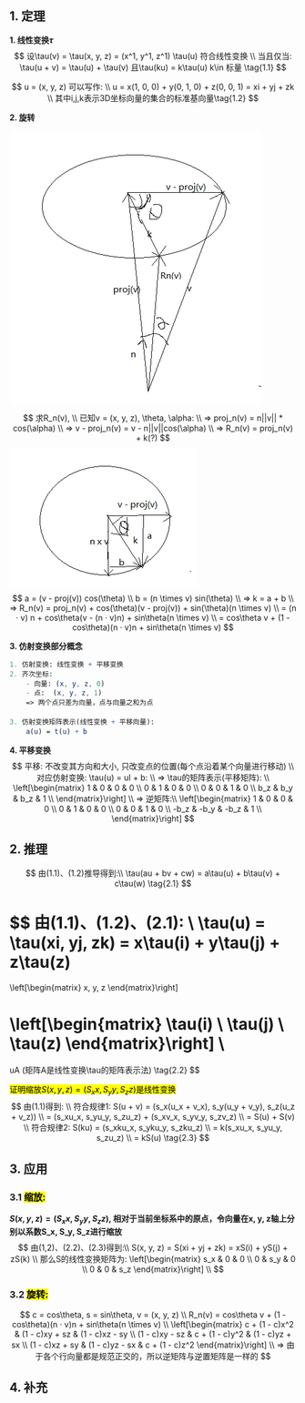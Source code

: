 ## 1. 定理

**1. 线性变换$\tau$**
$$
设\tau(v) = \tau(x, y, z) = (x^1, y^1, z^1) \tau(u) 符合线性变换 \\
当且仅当: \tau(u + v) = \tau(u) + \tau(v) 且\tau(ku) = k\tau(u) k\in 标量
\tag{1.1}
$$

$$
u = (x, y, z) 可以写作: \\
u = x(1, 0, 0) + y(0, 1, 0) + z(0, 0, 1) = xi + yj + zk \\
其中i,j,k表示3D坐标向量的集合的标准基向量\tag{1.2}
$$

**2. 旋转**

![image-20220925201150695](./picture\vector\image-20220925201150695.png)
$$
求R_n(v), \\
已知v = (x, y, z), \theta, \alpha: \\
=> proj_n(v) = n||v|| * cos(\alpha) \\
=> v - proj_n(v) = v - n||v||cos(\alpha) \\
=> R_n(v) = proj_n(v) + k(?)
$$
![image-20220925202817364](./picture\vector\image-20220925202817364.png)
$$
a = (v - proj(v)) cos(\theta) \\
b = (n \times v) sin(\theta) \\
=> k = a + b \\
=> R_n(v) = proj_n(v) + cos(\theta)(v - proj(v)) + sin(\theta)(n \times v) \\
	= (n · v) n + cos\theta(v - (n · v)n) + sin\theta(n \times v) \\
	= cos\theta v + (1 - cos\theta)(n · v)n + sin\theta(n \times v)
$$

**3. 仿射变换部分概念**

```mathematica
1. 仿射变换: 线性变换 + 平移变换 
2. 齐次坐标:
	- 向量: (x, y, z, 0)
	- 点:  (x, y, z, 1)
	=> 两个点只差为向量，点与向量之和为点

3. 仿射变换矩阵表示(线性变换 + 平移向量):
	a(u) = t(u) + b
```

**4. 平移变换**
$$
平移: 不改变其方向和大小, 只改变点的位置(每个点沿着某个向量进行移动) \\
对应仿射变换: \tau(u) = uI + b: \\
=> \tau的矩阵表示(平移矩阵): \\
\left[\begin{matrix}
1 & 0 & 0 & 0 \\
0 & 1 & 0 & 0 \\
0 & 0 & 1 & 0 \\
b_z & b_y & b_z & 1 \\
\end{matrix}\right] \\
=> 逆矩阵:\\
\left[\begin{matrix}
1 & 0 & 0 & 0 \\
0 & 1 & 0 & 0 \\
0 & 0 & 1 & 0 \\
-b_z & -b_y & -b_z & 1 \\
\end{matrix}\right]
$$




## 2. 推理

$$
由(1.1)、(1.2)推导得到:\\
\tau(au + bv + cw) = a\tau(u) + b\tau(v) + c\tau(w) \tag{2.1}
$$

$$
由(1.1)、(1.2)、(2.1): \\
\tau(u) = \tau(xi, yj, zk) = x\tau(i) + y\tau(j) + z\tau(z)
= 
\left[\begin{matrix}
x, y, z
\end{matrix}\right]

\left[\begin{matrix}
 \tau(i) \\
 \tau(j) \\
 \tau(z) 
\end{matrix}\right] \\
= 
uA (矩阵A是线性变换\tau的矩阵表示法) \tag{2.2}
$$

<mark>证明缩放$S(x, y, z) = (S_xx, S_yy, S_zz)$是线性变换</mark>
$$
由(1.1)得到: \\
符合规律1: S(u + v) = (s_x(u_x + v_x), s_y(u_y + v_y), s_z(u_z + v_z)) \\
	= (s_xu_x, s_yu_y, s_zu_z) + (s_xv_x, s_yv_y, s_zv_z) \\
    = S(u) + S(v) \\
符合规律2: S(ku) = (s_xku_x, s_yku_y, s_zku_z) \\
	= k(s_xu_x, s_yu_y, s_zu_z) \\
	= kS(u) 
\tag{2.3}
$$


## 3. 应用

### 3.1 <mark>缩放: </mark>

**$S(x, y, z) = (S_xx, S_yy, S_zz)$,  相对于当前坐标系中的原点，令向量在x, y, z轴上分别以系数S_x, S_y, S_z进行缩放**
$$
由(1,2)、(2.2)、(2.3)得到:\\
S(x, y, z) = S(xi + yj + zk) = xS(i) + yS(j) + zS(k) \\
那么S的线性变换矩阵为:
\left[\begin{matrix}
 s_x & 0 & 0 \\
 0 & s_y & 0 \\
 0 & 0 & s_z 
\end{matrix}\right] \\
$$

### 3.2 <mark>旋转:</mark>

$$
c = cos\theta, s = sin\theta, v = (x, y, z) \\
R_n(v) = cos\theta v + (1 - cos\theta)(n · v)n + sin\theta(n \times v) \\
\left[\begin{matrix}
	c + (1 - c)x^2 & (1 - c)xy + sz & (1 - c)xz - sy \\
    (1 - c)xy - sz & c + (1 - c)y^2 & (1 - c)yz + sx \\
    (1 - c)xz + sy & (1 - c)yz - sx & c + (1 - c)z^2
\end{matrix}\right] \\
=> 由于各个行向量都是规范正交的，所以逆矩阵与逆置矩阵是一样的
$$



## 4. 补充

